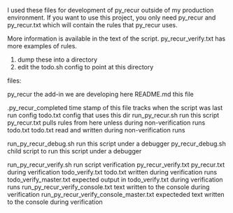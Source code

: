 I used these files for development of py_recur outside of my production
environment. If you want to use this project, you only need py_recur and
py_recur.txt which will contain the rules that py_recur uses.

More information is available in the text of the script. py_recur_verify.txt
has more examples of rules.

1. dump these into a directory
2. edit the todo.sh config to point at this directory

files:

py_recur                               the add-in we are developing here
README.md		                        this file

.py_recur_completed                    time stamp of this file tracks when the script was last run
config                                 todo.txt config that uses this dir
run_py_recur.sh                        run this script
py_recur.txt                           pulls rules from here unless during non-verification runs 
todo.txt                               todo.txt read and written during non-verification runs

run_py_recur_debug.sh                  run this script under a debugger
py_recur_debug.sh                      child script to run this script under a debugger

run_py_recur_verify.sh                 run script verification
py_recur_verify.txt                    py_recur.txt during verification
todo_verify.txt                        todo.txt written during verification runs
todo_verify_master.txt                 expected output in todo_verify.txt during verification runs
run_py_recur_verify_console.txt        text written to the console during verification
run_py_recur_verify_console_master.txt expecteded text written to the console during verification



